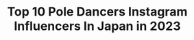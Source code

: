 ---
title: Top 10 Pole Dancers Instagram Influencers In Japan in 2023
description: >-
  Find top pole dancers Instagram influencers in Japan in 2023. Most popular hashtags: #love #poledance #japan #poledancer.
platform: Instagram
hits: 9
text_top: Discover the best Instagram accounts on inBeat.
text_bottom: Our search engine holds 9 Instagram influencers like this in Japan for you to contact.
profiles:
  - username: "miki0000000000"
    fullname: >-
      🔆poledancer_miki🔆
    bio: >-
      I'm pole dancer&Dental hygienist. Please feel free to follow me:) ポールダンサー＆歯科衛生士です←(ライセンス持ってるだけ)😂 気軽にフォローしてね😊 🇯🇵Nara🦌→Osaka🐙⇔NY🗽 #poledancer
    location: "Japan"
    followers: 43503
    engagement: 310
    commentsToLikes: 0.021692
    id: ckap6xki3hs2l0i783gsdwkva
    verified: false
    hashtags: "#bikini, #swimwear, #street, #bff"
  - username: "curlybaby_lilika"
    fullname: >-
      Pole dancer Lilika𓆉
    bio: >-
      📍Tokyo⇄Okinawa/Poledancer/🏳️‍🌈L DM返信出来ません/I Don't Reply DMs 出演依頼・お仕事に関するお問い合わせ📩 poledancerlilika@yahoo.co.jp
    location: "Japan"
    followers: 99959
    engagement: 173
    commentsToLikes: 0.016362
    id: ck5hrnqwtv6d60i11pqfngcnn
    verified: false
    hashtags: "#happy, #lilika, #poledancer, #healthylifestyle"
  - username: "pinoko0122"
    fullname: >-
      PINOKO🦄✨
    bio: >-
      Poledancer🌙🦄✨ International Poledance Competition Judge Polish Studio Managements @polish_tokyo 🌸🇯🇵🐇
    location: "Japan"
    followers: 17001
    engagement: 290
    commentsToLikes: 0.020854
    id: ck5bwi0g5lqpa0i117z5ob7dt
    verified: false
    hashtags: "#heels, #pleasershoes, #polish, #poledance"
  - username: "kumi_burlesque"
    fullname: >-
      Kumi@Burlesque Tokyo
    bio: >-
      Iam artist💋💃🎨 鳥取県米子市出身🐤 #インテリアコーディネーター になる夢。🤔 ◆質問などはDMではなくコメント欄にお願いします❤️ ◆お仕事の依頼・お席のご予約は📞📩 👇物販購入ページ
    location: "Japan"
    followers: 24728
    engagement: 231
    commentsToLikes: 0.022160
    id: ck8tbey60vdy70j78aggvt0uc
    verified: false
    hashtags: "#bodymake, #ff, #burlesque, #f4f"
  - username: "shigefumi_"
    fullname: >-
      しげ【crystalball_club】ADM
    bio: >-
      フリー素材「PAKUTASO」カメラマン所属 全日本写真連盟関西支部所属 某企業カメラマン 他 ・ 日本初球体撮影専門公式HUB @crystalball_club #水晶玉撮影隊 水晶玉撮影隊のハッシュタグは商標登録済 ・ @portrait_club_jp #ポトレ撮影隊 人物ポトレ撮影専門
    location: "Japan"
    followers: 2152
    engagement: 1486
    commentsToLikes: 0.032849
    id: ckaorr8h6odyy0i78ee32m6zp
    verified: false
    hashtags: "#best, #france, #clickxworld, #mono"
  - username: "esthergracia"
    fullname: >-
      Esther Gracia Santoso
    bio: >-
      my baby girl @nicolelintang #esthergraciapoledance #esthergraciagiveaway
    location: "Japan"
    followers: 214674
    engagement: 181
    commentsToLikes: 0.411057
    id: ck5c1aic2us0v0i11s7lz3wpe
    verified: false
    hashtags: "#esthergraciagiveaway, #halloween2020, #esthergraciapoledance, #komoonyoung"
  - username: "didi.leona"
    fullname: >-
      Ruka Riot
    bio: >-
      Appointments tattoos ➡️DM 🐰Bitch Power🐰 🐩 Calle, graffiti, tattoo🐩
    location: "Japan"
    followers: 16431
    engagement: 638
    commentsToLikes: 0.012882
    id: ck0w2pxkgplpj0i19ngyqu7ad
    verified: false
    hashtags: "#dirtygirl, #cartoontattoo, #bitchtattoo, #bitchpower"
  - username: "tinaladysoul"
    fullname: >-
      Tina
    bio: >-
      KODP#22 Singer/Songwriter 🇯🇵
    location: "Japan"
    followers: 2961
    engagement: 1102
    commentsToLikes: 0.037362
    id: ckapajzkrwewy0i78byozz3vi
    verified: false
    hashtags: "#love, #shooting, #rnb, #newsong"
  - username: "hoapyon"
    fullname: >-
      山田ホアニータ🎀ʏᴀᴍᴀᴅᴀ🍭ʜᴏᴀɴɪᴛᴀ🌷
    bio: >-
      🌷✨🌷✨🌷✨🌷✨🌷✨🌷✨🌷 🤡🦄ドラァグクイーンのゆるキャラ🧸🧚‍♀️ 💘ᴘᴀᴋᴋᴜɴ✩ɴʏᴏ💘🚀🚀 @pakkunxnyo 👙ぴんくがだいすき💅ハピネス大盛り🍭 💖💛💖ʟɪɴᴇスタンプ⚧⚧発売中💖💛💖 🌷✨🌷✨🌷✨🌷✨🌷✨🌷✨🌷
    location: "Japan"
    followers: 7643
    engagement: 632
    commentsToLikes: 0.013802
    id: ck5znrnfcp11v0i14fy80wbtf
    verified: false
    hashtags: "#yumekawaii, #stayhome, #fatgirl, #model"
---